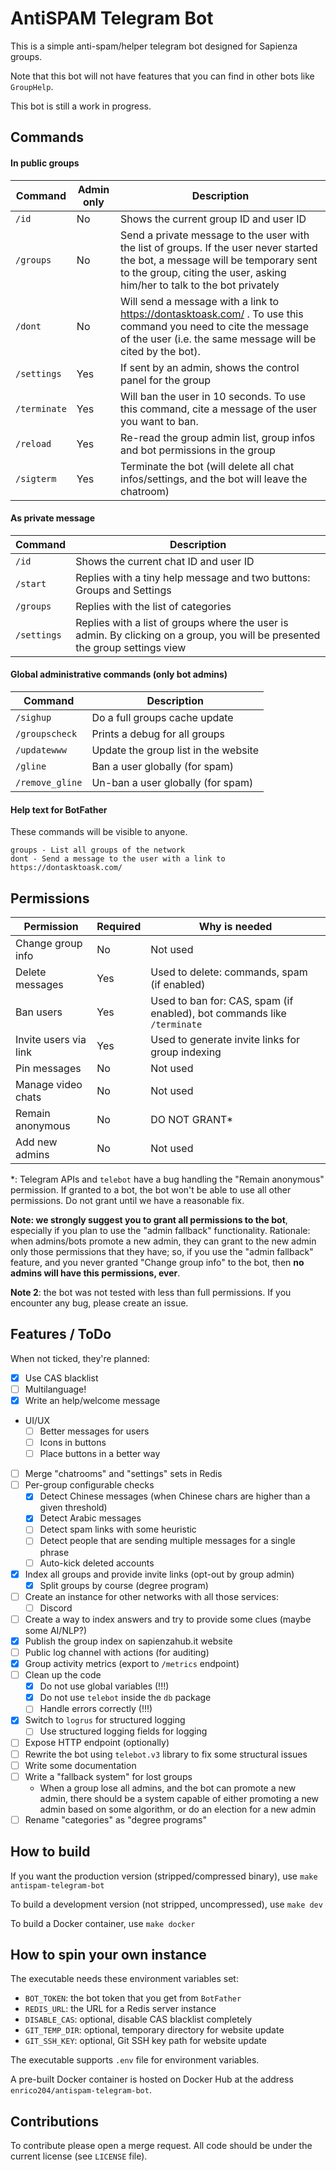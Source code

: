 # AntiSPAM Telegram Bot

This is a simple anti-spam/helper telegram bot designed for Sapienza groups.

Note that this bot will not have features that you can find in other bots like `GroupHelp`.

This bot is still a work in progress.

## Commands

#### In public groups

| Command | Admin only | Description |
| ----- | ----- | ----- |
| `/id` | No | Shows the current group ID and user ID |
| `/groups` | No | Send a private message to the user with the list of groups. If the user never started the bot, a message will be temporary sent to the group, citing the user, asking him/her to talk to the bot privately |
| `/dont` | No | Will send a message with a link to https://dontasktoask.com/ . To use this command you need to cite the message of the user (i.e. the same message will be cited by the bot). |
| `/settings` | Yes | If sent by an admin, shows the control panel for the group |
| `/terminate` | Yes | Will ban the user in 10 seconds. To use this command, cite a message of the user you want to ban. |
| `/reload` | Yes | Re-read the group admin list, group infos and bot permissions in the group |
| `/sigterm` | Yes | Terminate the bot (will delete all chat infos/settings, and the bot will leave the chatroom) |

#### As private message

| Command | Description |
| ----- | ----- |
| `/id` | Shows the current chat ID and user ID |
| `/start` | Replies with a tiny help message and two buttons: Groups and Settings |
| `/groups` | Replies with the list of categories |
| `/settings` | Replies with a list of groups where the user is admin. By clicking on a group, you will be presented the group settings view |

#### Global administrative commands (only bot admins)

| Command | Description |
| ----- | ----- |
| `/sighup` | Do a full groups cache update |
| `/groupscheck` | Prints a debug for all groups |
| `/updatewww` | Update the group list in the website |
| `/gline` | Ban a user globally (for spam) |
| `/remove_gline` | Un-ban a user globally (for spam) |

#### Help text for BotFather

These commands will be visible to anyone.

```
groups - List all groups of the network
dont - Send a message to the user with a link to https://dontasktoask.com/
```


## Permissions

| Permission | Required | Why is needed |
| ----- | ----- | ----- |
| Change group info | No | Not used |
| Delete messages | Yes | Used to delete: commands, spam (if enabled) |
| Ban users | Yes | Used to ban for: CAS, spam (if enabled), bot commands like `/terminate` |
| Invite users via link | Yes | Used to generate invite links for group indexing |
| Pin messages | No | Not used |
| Manage video chats | No | Not used |
| Remain anonymous | No | DO NOT GRANT* |
| Add new admins | No | Not used |

*: Telegram APIs and `telebot` have a bug handling the "Remain anonymous" permission. If granted to a bot, the bot won't
be able to use all other permissions. Do not grant until we have a reasonable fix.

**Note: we strongly suggest you to grant all permissions to the bot**, especially if you plan to use the "admin fallback"
functionality. Rationale: when admins/bots promote a new admin, they can grant to the new admin only those permissions
that they have; so, if you use the "admin fallback" feature, and you never granted "Change group info" to the bot, then
**no admins will have this permissions, ever**.

**Note 2**: the bot was not tested with less than full permissions. If you encounter any bug, please create an issue.

## Features / ToDo

When not ticked, they're planned:

* [X] Use CAS blacklist
* [ ] Multilanguage!
* [X] Write an help/welcome message
* UI/UX
  * [ ] Better messages for users
  * [ ] Icons in buttons
  * [ ] Place buttons in a better way
* [ ] Merge "chatrooms" and "settings" sets in Redis
* [ ] Per-group configurable checks
  * [x] Detect Chinese messages (when Chinese chars are higher than a given
    threshold)
  * [X] Detect Arabic messages
  * [ ] Detect spam links with some heuristic
  * [ ] Detect people that are sending multiple messages for a single phrase
  * [ ] Auto-kick deleted accounts
* [x] Index all groups and provide invite links (opt-out by group admin)
  * [X] Split groups by course (degree program)
* [ ] Create an instance for other networks with all those services:
  * [ ] Discord
* [ ] Create a way to index answers and try to provide some clues (maybe some
  AI/NLP?)
* [X] Publish the group index on sapienzahub.it website
* [ ] Public log channel with actions (for auditing)
* [X] Group activity metrics (export to `/metrics` endpoint)
* [ ] Clean up the code
  * [X] Do not use global variables (!!!)
  * [X] Do not use `telebot` inside the `db` package
  * [ ] Handle errors correctly (!!!)
* [x] Switch to `logrus` for structured logging
  * [ ] Use structured logging fields for logging
* [ ] Expose HTTP endpoint (optionally)
* [ ] Rewrite the bot using `telebot.v3` library to fix some structural issues
* [ ] Write some documentation
* [ ] Write a "fallback system" for lost groups
  * When a group lose all admins, and the bot can promote a new admin, there
    should be a system capable of either promoting a new admin based on some
    algorithm, or do an election for a new admin
* [ ] Rename "categories" as "degree programs"

## How to build

If you want the production version (stripped/compressed binary), use `make antispam-telegram-bot`

To build a development version (not stripped, uncompressed), use `make dev`

To build a Docker container, use `make docker`

## How to spin your own instance

The executable needs these environment variables set:

* `BOT_TOKEN`: the bot token that you get from `BotFather`
* `REDIS_URL`: the URL for a Redis server instance
* `DISABLE_CAS`: optional, disable CAS blacklist completely
* `GIT_TEMP_DIR`: optional, temporary directory for website update
* `GIT_SSH_KEY`: optional, Git SSH key path for website update

The executable supports `.env` file for environment variables.

A pre-built Docker container is hosted on Docker Hub at the address `enrico204/antispam-telegram-bot`.

## Contributions

To contribute please open a merge request. All code should be under the current license
(see `LICENSE` file).
